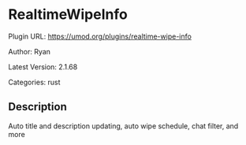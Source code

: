 # RealtimeWipeInfo

Plugin URL: https://umod.org/plugins/realtime-wipe-info

Author: Ryan

Latest Version: 2.1.68

Categories: rust

## Description

Auto title and description updating, auto wipe schedule, chat filter, and more
